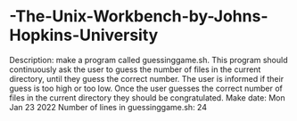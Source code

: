 # -The-Unix-Workbench-by-Johns-Hopkins-University
Description: make a program called guessinggame.sh. This program should continuously ask the user to guess the number of files in the current directory, until they guess the correct number. The user is informed if their guess is too high or too low. Once the user guesses the correct number of files in the current directory they should be congratulated.
Make date: Mon Jan 23  2022
Number of lines in guessinggame.sh: 24
